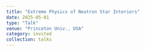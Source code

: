 ```yaml
---
title: "Extreme Physics of Neutron Star Interiors"
date: 2025-05-01
type: "Talk"
venue: "Princeton Univ., USA"
category: invited
collection: talks
---
```


